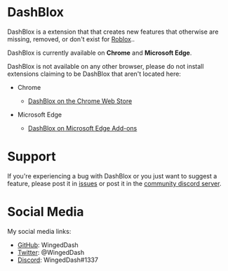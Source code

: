 # DashBlox
DashBlox is a extension that that creates new features that otherwise are missing, removed, or don't exist for [Roblox](https://www.roblox.com/)..

DashBlox is currently available on **Chrome** and **Microsoft Edge**.

DashBlox is not available on any other browser, please do not install extensions claiming to be DashBlox that aren't located here:

* Chrome
    * [DashBlox on the Chrome Web Store](https://chrome.google.com/webstore/detail/dashblox/ogffnhpicoghhpcbememhijlbdejchjb)

* Microsoft Edge
    * [DashBlox on Microsoft Edge Add-ons](https://microsoftedge.microsoft.com/addons/detail/dashblox/fdplbdkcchjedlpbdfpcnanbbgjghace)

# Support
If you're experiencing a bug with DashBlox or you just want to suggest a feature, please post it in [issues](https://github.com/WingedDash/DashBlox/issues) or post it in the [community discord server](https://discord.gg/D2wqedQpTx).

# Social Media

My social media links:

* [GitHub](https://github.com/WingedDash): WingedDash
* [Twitter](https://twitter.com/WingedDash): @WingedDash
* [Discord](https://discord.com/): WingedDash#1337